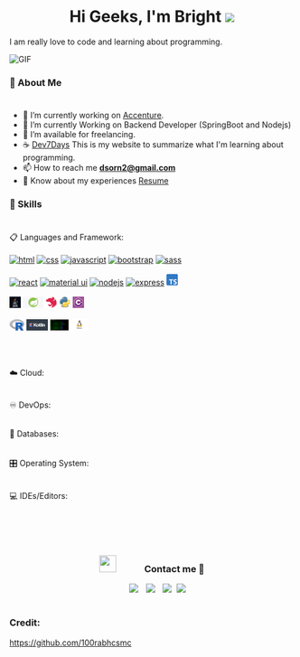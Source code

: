 <h1 align="center">Hi Geeks, I'm Bright <img src="https://media.giphy.com/media/hvRJCLFzcasrR4ia7z/giphy.gif" width="35"></h1>

I am really love to code and learning about programming.

<a target="_blank" align="center">
  <img  top="500" height="300" width="400" alt="GIF" src="https://media.tenor.com/ojvGzDGhAtAAAAAd/enjoying-music-music.gif">
</a>

### :boy: About Me
#

- :office: I’m currently working on [Accenture](https://www.accenture.com/th-en/about/company/thailand).
- 🌱 I’m currently Working on Backend Developer (SpringBoot and Nodejs)
- 🤝 I’m available for freelancing.
- :coffee: [Dev7Days](https://dev7days.gitbook.io/dev7days/) This is my website to summarize what I'm learning about
  programming.
- 📫 How to reach me **dsorn2@gmail.com**
- 📄 Know about my experiences <a href="https://github.com/brightkut/brightkut/blob/main/resumev8.pdf" target="blank">
  Resume</a>

### :open_book: Skills 
#
<div/>
📋 Languages and Framework:
<br/>
<br/>
<!-- html -->
<a margin="60" href="https://developer.mozilla.org/en-US/docs/Web/HTML" target="_blank"><img margin="60px" height="20" src="https://github.com/abdoachhoubi/abdoachhoubi/blob/main/svgs/html.svg" alt="html"></a>
<!-- css -->
<a margin="60" href="https://developer.mozilla.org/en-US/docs/Web/CSS" target="_blank"><img margin="60px" height="20" src="https://github.com/abdoachhoubi/abdoachhoubi/blob/main/svgs/css.svg" alt="css"></a>
<!-- js -->
<a margin="60" href="https://developer.mozilla.org/en-US/docs/Web/JavaScript" target="_blank"><img margin="60px" height="20" src="https://github.com/abdoachhoubi/abdoachhoubi/blob/main/svgs/javascript.svg" alt="javascript"></a>
<!-- bootstrap -->
<a margin="60" href="https://getbootstrap.com" target="_blank"><img margin="60px" height="20" src="https://github.com/abdoachhoubi/abdoachhoubi/blob/main/svgs/bootstrap.svg" alt="bootstrap"></a>
<!-- saas -->
<a margin="60" href="https://sass-lang.com" target="_blank"><img margin="60px" height="20" src="https://github.com/abdoachhoubi/abdoachhoubi/blob/main/svgs/sass.svg" alt="sass"></a>

<br/>
<br/>
<!-- react -->
<a margin="60" href="https://reactjs.org" target="_blank"><img margin="60px" height="20" src="https://github.com/abdoachhoubi/abdoachhoubi/blob/main/svgs/react.svg" alt="react"></a>
<!-- mat-ui -->
<a margin="60" href="https://mui.com" target="_blank"><img margin="60px" height="20" src="https://github.com/abdoachhoubi/abdoachhoubi/blob/main/svgs/materialui.svg" alt="material ui"></a>
<!-- nodejs -->
<a margin="60" href="https://nodejs.org" target="_blank"><img margin="60px" height="20" src="https://github.com/abdoachhoubi/abdoachhoubi/blob/main/svgs/nodejs.svg" alt="nodejs"></a>
<!-- express -->
<a margin="60" href="https://expressjs.com" target="_blank"><img margin="60px" height="20" src="https://github.com/abdoachhoubi/abdoachhoubi/blob/main/svgs/express.svg" alt="express"></a>
<!-- ts -->
<a margin="60" href="https://www.typescriptlang.org" target="_blank"><img margin="60px" height="20" src="https://github.com/brightkut/brightkut/blob/main/Typescript_logo_2020-svg.png" alt="ts"></a>

<br/>
<br/>
<!-- java -->
<a margin="60" href="https://www.java.com/en/" target="_blank"><img margin="60px" height="20" src="https://github.com/brightkut/brightkut/blob/main/java.png" alt="java"></a>
<!-- springboot -->
<a margin="60" href="https://spring.io/projects/spring-boot" target="_blank"><img margin="60px" height="20" src="https://github.com/brightkut/brightkut/blob/main/spring.png" alt="springboot"></a>
<!-- nestjs -->
<a margin="60" href="https://nestjs.com/" target="_blank"><img margin="60px" height="20" src="https://github.com/brightkut/brightkut/blob/main/nest.svg" alt="nestjs"></a>
<!-- python -->
<a margin="60" href="https://www.python.org/" target="_blank"><img margin="60px" height="20" src="https://github.com/brightkut/brightkut/blob/main/python.png" alt="python"></a>
<!-- C# -->
<a margin="60" href="https://learn.microsoft.com/en-us/dotnet/csharp/" target="_blank"><img margin="60px" height="20" src="https://github.com/brightkut/brightkut/blob/main/Csharp.png" alt="c#"></a>

<br/>
<br/>
<!-- R -->
<a margin="60" href="https://www.r-project.org/" target="_blank"><img margin="60px" height="20" src="https://github.com/brightkut/brightkut/blob/main/r.png" alt="R"></a>
<!-- kotlin -->
<a margin="60" href="https://kotlinlang.org/" target="_blank"><img margin="60px" height="20" src="https://github.com/brightkut/brightkut/blob/main/kotlin.png" alt="kotlin"></a>
<!-- Shell Script -->
<a margin="60" href="https://www.shellscript.sh/" target="_blank"><img margin="60px" height="20" src="https://github.com/brightkut/brightkut/blob/main/sh.png" alt="sh"></a>
<!-- Linux -->
<a margin="60" href="https://www.linux.org/" target="_blank"><img margin="60px" height="20" src="https://github.com/brightkut/brightkut/blob/main/linux.png" alt="linux"></a>

<br/></div>

<br/>

<div/>
☁️ Cloud:
<br/></div>
<br/>
<br/>
<div/>
♾️ DevOps:
<br/></div>
<br/>
<br/>
<div/>
💾 Databases:
<br/></div>

<br/>
<br/>
<div/>
🎛️ Operating System:
<br/></div>

<br/>
<br/>
<div/>
💻 IDEs/Editors:
<br/></div>


<br/>
<br/>
<br/>
<br/>

<h3 align="center" > <img src="https://media.giphy.com/media/iY8CRBdQXODJSCERIr/giphy.gif" width="30" height="30" style="margin-right: 50px;">Contact  me 🤝 </h3>
<p align="center">

 <div align="center"  class="icons-social" style="margin-left: 10px;">
        <a style="margin-left: 10px;"  target="_blank" href="https://www.linkedin.com/in/disorn-thitikornkovit-565526186/">
			<img src="https://img.icons8.com/doodle/40/000000/linkedin--v2.png"></a>
        <a style="margin-left: 10px;" target="_blank" href="https://github.com/brightkut">
		<img src="https://img.icons8.com/doodle/40/000000/github--v1.png"></a>
        <a style="margin-left: 10px;" target="_blank" href="https://www.instagram.com/brighteloy/">
			<img src="https://img.icons8.com/doodle/40/000000/instagram-new--v2.png"></a>
		<a style="margin-left: 5px;" target="_blank" href="https://github.com/brightkut/brightkut/blob/main/resumev8.pdf">
					<img src="https://img.icons8.com/plasticine/40/000000/resume.png" ></a>
</div>


<br/>

### Credit:

https://github.com/100rabhcsmc

